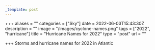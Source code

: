 ```yaml
---
_template: post
---
```




+++
aliases = ""
categories = ["Sky"]
date = 2022-06-03T15:43:30Z
description = ""
image = "/images/cyclone-names.png"
tags = ["2022", "hurricane"]
title = "Hurricane Names for 2022"
type = "post"
url = ""

+++
Storms and hurricane names for 2022 in Atlantic 
